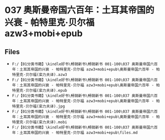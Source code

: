 # 037 奥斯曼帝国六百年：土耳其帝国的兴衰 - 帕特里克·贝尔福 azw3+mobi+epub

## Files

- `F:/【01分类书籍】\kindle好书\畅销新书\畅销新书 001-100\037 奥斯曼帝国六百年：土耳其帝国的兴衰 - 帕特里克·贝尔福 azw3+mobi+epub\奥斯曼帝国六百年 - 帕特里克·贝尔福(栾力夫译).azw3`
- `F:/【01分类书籍】\kindle好书\畅销新书\畅销新书 001-100\037 奥斯曼帝国六百年：土耳其帝国的兴衰 - 帕特里克·贝尔福 azw3+mobi+epub\奥斯曼帝国六百年 - 帕特里克·贝尔福(栾力夫译).epub`
- `F:/【01分类书籍】\kindle好书\畅销新书\畅销新书 001-100\037 奥斯曼帝国六百年：土耳其帝国的兴衰 - 帕特里克·贝尔福 azw3+mobi+epub\奥斯曼帝国六百年 - 帕特里克·贝尔福(栾力夫译).jpg`
- `F:/【01分类书籍】\kindle好书\畅销新书\畅销新书 001-100\037 奥斯曼帝国六百年：土耳其帝国的兴衰 - 帕特里克·贝尔福 azw3+mobi+epub\奥斯曼帝国六百年 - 帕特里克·贝尔福(栾力夫译).mobi`
- `F:/【01分类书籍】\kindle好书\畅销新书\畅销新书 001-100\037 奥斯曼帝国六百年：土耳其帝国的兴衰 - 帕特里克·贝尔福 azw3+mobi+epub\files.md`
